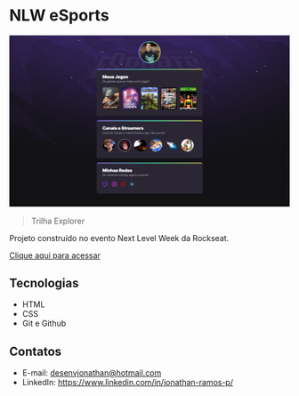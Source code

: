 # NLW eSports 

![preview](./.github/preview.png)

> Trilha Explorer

Projeto construído no evento Next Level Week da Rockseat.

[Clique aqui para acessar](https://desenvjonathan.github.io/nlw-esports-explorer/)

## Tecnologias

- HTML
- CSS
- Git e Github

## Contatos

- E-mail: desenvjonathan@hotmail.com
- LinkedIn: https://www.linkedin.com/in/jonathan-ramos-p/